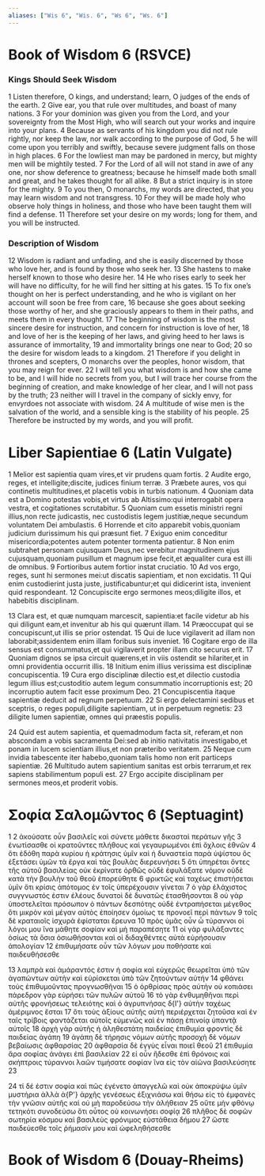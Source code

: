 ```yaml
---
aliases: ["Wis 6", "Wis. 6", "Ws 6", "Ws. 6"]
---
```



# Book of Wisdom 6 (RSVCE)

### Kings Should Seek Wisdom
1 Listen therefore, O kings, and understand; learn, O judges of the ends of the earth.
2 Give ear, you that rule over multitudes, and boast of many nations.
3 For your dominion was given you from the Lord, and your sovereignty from the Most High, who will search out your works and inquire into your plans.
4 Because as servants of his kingdom you did not rule rightly, nor keep the law, nor walk according to the purpose of God,
5 he will come upon you terribly and swiftly, because severe judgment falls on those in high places.
6 For the lowliest man may be pardoned in mercy, but mighty men will be mightily tested.
7 For the Lord of all will not stand in awe of any one, nor show deference to greatness; because he himself made both small and great, and he takes thought for all alike.
8 But a strict inquiry is in store for the mighty.
9 To you then, O monarchs, my words are directed, that you may learn wisdom and not transgress.
10 For they will be made holy who observe holy things in holiness, and those who have been taught them will find a defense.
11 Therefore set your desire on my words; long for them, and you will be instructed.
### Description of Wisdom
12 Wisdom is radiant and unfading, and she is easily discerned by those who love her, and is found by those who seek her.
13 She hastens to make herself known to those who desire her.
14 He who rises early to seek her will have no difficulty, for he will find her sitting at his gates.
15 To fix one’s thought on her is perfect understanding, and he who is vigilant on her account will soon be free from care,
16 because she goes about seeking those worthy of her, and she graciously appears to them in their paths, and meets them in every thought.
17 The beginning of wisdom is the most sincere desire for instruction, and concern for instruction is love of her,
18 and love of her is the keeping of her laws, and giving heed to her laws is assurance of immortality,
19 and immortality brings one near to God;
20 so the desire for wisdom leads to a kingdom.
21 Therefore if you delight in thrones and scepters, O monarchs over the peoples, honor wisdom, that you may reign for ever.
22 I will tell you what wisdom is and how she came to be, and I will hide no secrets from you, but I will trace her course from the beginning of creation, and make knowledge of her clear, and I will not pass by the truth;
23 neither will I travel in the company of sickly envy, for envyrdoes not associate with wisdom.
24 A multitude of wise men is the salvation of the world, and a sensible king is the stability of his people.
25 Therefore be instructed by my words, and you will profit.


# Liber Sapientiae 6 (Latin Vulgate)

1 Melior est sapientia quam vires,et vir prudens quam fortis.
2 Audite ergo, reges, et intelligite;discite, judices finium terræ.
3 Præbete aures, vos qui continetis multitudines,et placetis vobis in turbis nationum.
4 Quoniam data est a Domino potestas vobis,et virtus ab Altissimo:qui interrogabit opera vestra, et cogitationes scrutabitur.
5 Quoniam cum essetis ministri regni illius,non recte judicastis, nec custodistis legem justitiæ,neque secundum voluntatem Dei ambulastis.
6 Horrende et cito apparebit vobis,quoniam judicium durissimum his qui præsunt fiet.
7 Exiguo enim conceditur misericordia;potentes autem potenter tormenta patientur.
8 Non enim subtrahet personam cujusquam Deus,nec verebitur magnitudinem ejus cujusquam,quoniam pusillum et magnum ipse fecit,et æqualiter cura est illi de omnibus.
9 Fortioribus autem fortior instat cruciatio.
10 Ad vos ergo, reges, sunt hi sermones mei:ut discatis sapientiam, et non excidatis.
11 Qui enim custodierint justa juste, justificabuntur;et qui didicerint ista, invenient quid respondeant.
12 Concupiscite ergo sermones meos;diligite illos, et habebitis disciplinam.

13 Clara est, et quæ numquam marcescit, sapientia:et facile videtur ab his qui diligunt eam,et invenitur ab his qui quærunt illam.
14 Præoccupat qui se concupiscunt,ut illis se prior ostendat.
15 Qui de luce vigilaverit ad illam non laborabit;assidentem enim illam foribus suis inveniet.
16 Cogitare ergo de illa sensus est consummatus,et qui vigilaverit propter illam cito securus erit.
17 Quoniam dignos se ipsa circuit quærens,et in viis ostendit se hilariter,et in omni providentia occurrit illis.
18 Initium enim illius verissima est disciplinæ concupiscentia.
19 Cura ergo disciplinæ dilectio est,et dilectio custodia legum illius est;custoditio autem legum consummatio incorruptionis est;
20 incorruptio autem facit esse proximum Deo.
21 Concupiscentia itaque sapientiæ deducit ad regnum perpetuum.
22 Si ergo delectamini sedibus et sceptris, o reges populi,diligite sapientiam, ut in perpetuum regnetis:
23 diligite lumen sapientiæ, omnes qui præestis populis.

24 Quid est autem sapientia, et quemadmodum facta sit, referam,et non abscondam a vobis sacramenta Dei:sed ab initio nativitatis investigabo,et ponam in lucem scientiam illius,et non præteribo veritatem.
25 Neque cum invidia tabescente iter habebo,quoniam talis homo non erit particeps sapientiæ.
26 Multitudo autem sapientium sanitas est orbis terrarum,et rex sapiens stabilimentum populi est.
27 Ergo accipite disciplinam per sermones meos,et proderit vobis.


# Σοφία Σαλoμῶντος 6 (Septuagint)

1 
2 ἀκούσατε οὖν βασιλεῖς καὶ σύνετε μάθετε δικασταὶ περάτων γῆς
3 ἐνωτίσασθε οἱ κρατοῦντες πλήθους καὶ γεγαυρωμένοι ἐπὶ ὄχλοις ἐθνῶν
4 ὅτι ἐδόθη παρὰ κυρίου ἡ κράτησις ὑμῖν καὶ ἡ δυναστεία παρὰ ὑψίστου ὃς ἐξετάσει ὑμῶν τὰ ἔργα καὶ τὰς βουλὰς διερευνήσει
5 ὅτι ὑπηρέται ὄντες τῆς αὐτοῦ βασιλείας οὐκ ἐκρίνατε ὀρθῶς οὐδὲ ἐφυλάξατε νόμον οὐδὲ κατὰ τὴν βουλὴν τοῦ θεοῦ ἐπορεύθητε
6 φρικτῶς καὶ ταχέως ἐπιστήσεται ὑμῖν ὅτι κρίσις ἀπότομος ἐν τοῖς ὑπερέχουσιν γίνεται
7 ὁ γὰρ ἐλάχιστος συγγνωστός ἐστιν ἐλέους δυνατοὶ δὲ δυνατῶς ἐτασθήσονται
8 οὐ γὰρ ὑποστελεῖται πρόσωπον ὁ πάντων δεσπότης οὐδὲ ἐντραπήσεται μέγεθος ὅτι μικρὸν καὶ μέγαν αὐτὸς ἐποίησεν ὁμοίως τε προνοεῖ περὶ πάντων
9 τοῖς δὲ κραταιοῖς ἰσχυρὰ ἐφίσταται ἔρευνα
10 πρὸς ὑμᾶς οὖν ὦ τύραννοι οἱ λόγοι μου ἵνα μάθητε σοφίαν καὶ μὴ παραπέσητε
11 οἱ γὰρ φυλάξαντες ὁσίως τὰ ὅσια ὁσιωθήσονται καὶ οἱ διδαχθέντες αὐτὰ εὑρήσουσιν ἀπολογίαν
12 ἐπιθυμήσατε οὖν τῶν λόγων μου ποθήσατε καὶ παιδευθήσεσθε

13 λαμπρὰ καὶ ἀμάραντός ἐστιν ἡ σοφία καὶ εὐχερῶς θεωρεῖται ὑπὸ τῶν ἀγαπώντων αὐτὴν καὶ εὑρίσκεται ὑπὸ τῶν ζητούντων αὐτήν
14 φθάνει τοὺς ἐπιθυμοῦντας προγνωσθῆναι
15 ὁ ὀρθρίσας πρὸς αὐτὴν οὐ κοπιάσει πάρεδρον γὰρ εὑρήσει τῶν πυλῶν αὐτοῦ
16 τὸ γὰρ ἐνθυμηθῆναι περὶ αὐτῆς φρονήσεως τελειότης καὶ ὁ ἀγρυπνήσας δ{I'} αὐτὴν ταχέως ἀμέριμνος ἔσται
17 ὅτι τοὺς ἀξίους αὐτῆς αὐτὴ περιέρχεται ζητοῦσα καὶ ἐν ταῖς τρίβοις φαντάζεται αὐτοῖς εὐμενῶς καὶ ἐν πάσῃ ἐπινοίᾳ ὑπαντᾷ αὐτοῖς
18 ἀρχὴ γὰρ αὐτῆς ἡ ἀληθεστάτη παιδείας ἐπιθυμία φροντὶς δὲ παιδείας ἀγάπη
19 ἀγάπη δὲ τήρησις νόμων αὐτῆς προσοχὴ δὲ νόμων βεβαίωσις ἀφθαρσίας
20 ἀφθαρσία δὲ ἐγγὺς εἶναι ποιεῖ θεοῦ
21 ἐπιθυμία ἄρα σοφίας ἀνάγει ἐπὶ βασιλείαν
22 εἰ οὖν ἥδεσθε ἐπὶ θρόνοις καὶ σκήπτροις τύραννοι λαῶν τιμήσατε σοφίαν ἵνα εἰς τὸν αἰῶνα βασιλεύσητε
23

24 τί δέ ἐστιν σοφία καὶ πῶς ἐγένετο ἀπαγγελῶ καὶ οὐκ ἀποκρύψω ὑμῖν μυστήρια ἀλλὰ ἀ{P'} ἀρχῆς γενέσεως ἐξιχνιάσω καὶ θήσω εἰς τὸ ἐμφανὲς τὴν γνῶσιν αὐτῆς καὶ οὐ μὴ παροδεύσω τὴν ἀλήθειαν
25 οὔτε μὴν φθόνῳ τετηκότι συνοδεύσω ὅτι οὗτος οὐ κοινωνήσει σοφίᾳ
26 πλῆθος δὲ σοφῶν σωτηρία κόσμου καὶ βασιλεὺς φρόνιμος εὐστάθεια δήμου
27 ὥστε παιδεύεσθε τοῖς ῥήμασίν μου καὶ ὠφεληθήσεσθε


# Book of Wisdom 6 (Douay-Rheims)


